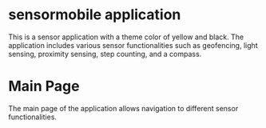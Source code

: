 
# sensormobile application

This is a sensor application with a theme color of yellow and black. The application includes various sensor functionalities such as geofencing, light sensing, proximity sensing, step counting, and a compass.

# Main Page
The main page of the application allows navigation to different sensor functionalities.



